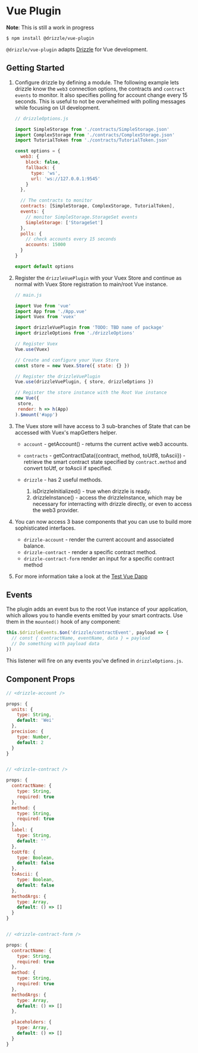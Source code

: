 # Vue Plugin

**Note**: This is still a work in progress

```
$ npm install @drizzle/vue-plugin
```

`@drizzle/vue-plugin` adapts [Drizzle](https://github.com/trufflesuite/drizzle) for Vue development.

## Getting Started

1. Configure drizzle by defining a module. The following example lets drizzle
   know the `web3` connection options, the contracts and `contract events` to
   monitor. It also specifies polling for account change every 15 seconds. This
   is useful to not be overwhelmed with polling messages while focusing on UI
   development.

   ```js
   // drizzleOptions.js

   import SimpleStorage from './contracts/SimpleStorage.json'
   import ComplexStorage from './contracts/ComplexStorage.json'
   import TutorialToken from './contracts/TutorialToken.json'

   const options = {
     web3: {
       block: false,
       fallback: {
         type: 'ws',
         url: 'ws://127.0.0.1:9545'
       }
     },

     // The contracts to monitor
     contracts: [SimpleStorage, ComplexStorage, TutorialToken],
     events: {
       // monitor SimpleStorage.StorageSet events
       SimpleStorage: ['StorageSet']
     },
     polls: {
       // check accounts every 15 seconds
       accounts: 15000
     }
   }

   export default options
   ```

1. Register the `drizzleVuePlugin` with your Vuex Store and continue as normal
   with Vuex Store registration to main/root Vue instance.

   ```js
   // main.js

   import Vue from 'vue'
   import App from './App.vue'
   import Vuex from 'vuex'

   import drizzleVuePlugin from 'TODO: TBD name of package'
   import drizzleOptions from './drizzleOptions'

   // Register Vuex
   Vue.use(Vuex)

   // Create and configure your Vuex Store
   const store = new Vuex.Store({ state: {} })

   // Register the drizzleVuePlugin
   Vue.use(drizzleVuePlugin, { store, drizzleOptions })

   // Register the store instance with the Root Vue instance
   new Vue({
    store,
    render: h => h(App)
   ).$mount('#app')
   ```

1. The Vuex store will have access to 3 sub-branches of State that can be
   accessed with Vuex's mapGetters helper.

   - `account` - getAccount() - returns the current active web3 accounts.

   - `contracts` - getContractData({contract, method, toUtf8, toAscii}) -
     retrieve the smart contract state specified by `contract.method` and
     convert toUtf, or toAscii if specified.

   - `drizzle` - has 2 useful methods.
     1. isDrizzleInitialized() - true when drizzle is ready.
     1. drizzleInstance() - access the drizzleInstance, which may be necessary
        for interracting with drizzle directly, or even to access the web3
        provider.

1. You can now access 3 base components that you can use to build more
   sophisticated interfaces.

   - `drizzle-account` - render the current account and associated balance.
   - `drizzle-contract` - render a specific contract method.
   - `drizzle-contract-form` render an input for a specific contract method

1. For more information take a look at the [Test Vue
   Dapp](./test-app/README.md)

## Events

The plugin adds an event bus to the root Vue instance of your application, which allows you to handle events emitted by your smart contracts. Use them in the `mounted()` hook of any component:

```js
this.$drizzleEvents.$on('drizzle/contractEvent', payload => {
  // const { contractName, eventName, data } = payload
  // Do something with payload data
})
```

This listener will fire on any events you've defined in `drizzleOptions.js`.

## Component Props

```js
// <drizzle-account />

props: {
  units: {
    type: String,
    default: 'Wei'
  },
  precision: {
    type: Number,
    default: 2
  }
}


// <drizzle-contract />

props: {
  contractName: {
    type: String,
    required: true
  },
  method: {
    type: String,
    required: true
  },
  label: {
    type: String,
    default: ''
  },
  toUtf8: {
    type: Boolean,
    default: false
  },
  toAscii: {
    type: Boolean,
    default: false
  },
  methodArgs: {
    type: Array,
    default: () => []
  }
}


// <drizzle-contract-form />

props: {
  contractName: {
    type: String,
    required: true
  },
  method: {
    type: String,
    required: true
  },
  methodArgs: {
    type: Array,
    default: () => []
  },

  placeholders: {
    type: Array,
    default: () => []
  }
}
```
